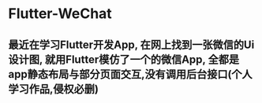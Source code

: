 # Flutter-WeChat
## 最近在学习Flutter开发App, 在网上找到一张微信的Ui设计图, 就用Flutter模仿了一个的微信App, 全都是app静态布局与部分页面交互,没有调用后台接口(个人学习作品,侵权必删)
